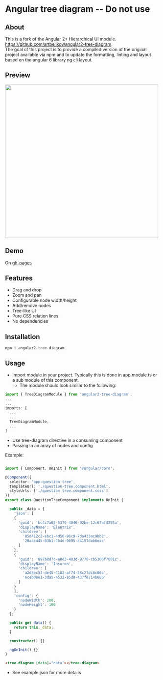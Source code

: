# Angular tree diagram -- Do not use

## About

This is a fork of the Angular 2+ Hierarchical UI module.
https://github.com/artbelikov/angular2-tree-diagram.  
The goal of this project is to provide a compiled version of the original project available via npm and
to update the formatting, linting and layout based on the angular 6 library ng cli layout.

## Preview

<img src="http://i.imgur.com/CfQXRGm.png" width="500">

## Demo

On [gh-pages](https://artbelikov.github.io/angular2-tree-diagram/)

## Features

- Drag and drop
- Zoom and pan
- Configurable node width/height
- Add/remove nodes
- Tree-like UI
- Pure CSS relation lines
- No dependencies

## Installation

```command
npm i angular2-tree-diagram
```

## Usage

- Import module in your project. Typically this is done in app.module.ts or a sub module of this component. 
  - The module should look similar to the following:
  
``` typescript
import { TreeDiagramModule } from 'angular2-tree-diagram';
...
...
imports: [
  ...
  ...
  TreeDiagramModule,
  ...
]
```

- Use tree-diagram directive in a consuming component
- Passing in an array of nodes and config

Example:

``` typescript

import { Component, OnInit } from '@angular/core';

@Component({
  selector: 'app-question-tree',
  templateUrl: './question-tree.component.html',
  styleUrls: ['./question-tree.component.scss']
})
export class QuestionTreeComponent implements OnInit {

  public _data = {
    'json': [
    {
      'guid': 'bc4c7a02-5379-4046-92be-12c67af4295a',
      'displayName': 'Elentrix',
      'children': [
        '85d412c2-ebc1-4d56-96c9-7da433ac9bb2',
        '28aac445-83b1-464d-9695-a4157dab6eac'
      ]
    },
    {
      'guid': '097b8d7c-e0d3-483d-9770-cb5306f7801c',
      'displayName': 'Insuron',
      'children': [
        'a2d8ec53-de45-4182-af74-58c27dc8c06c',
        '6ceb08e1-3da5-4532-a5d8-437fe714b685'
      ]
    }
    ],
    'config': {
      'nodeWidth': 200,
      'nodeHeight': 100
    }
  };

  public get data() {
    return this._data;
  }

  constructor() {}

  ngOnInit() {}
}

```

```html
<tree-diagram [data]="data"></tree-diagram>
```

- See example.json for more details
